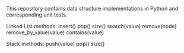 This repository contains data structure implementations in Python and corresponding unit tests.


Linked List methods:
    insert()
    pop()
    size()
    search(value)
    remove(node)
    remove_by_value(value)
    contains(value)


Stack methods:
    push(value)
    pop()
    size()